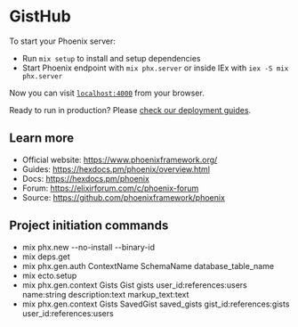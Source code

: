 # GistHub

To start your Phoenix server:

  * Run `mix setup` to install and setup dependencies
  * Start Phoenix endpoint with `mix phx.server` or inside IEx with `iex -S mix phx.server`

Now you can visit [`localhost:4000`](http://localhost:4000) from your browser.

Ready to run in production? Please [check our deployment guides](https://hexdocs.pm/phoenix/deployment.html).

## Learn more

  * Official website: https://www.phoenixframework.org/
  * Guides: https://hexdocs.pm/phoenix/overview.html
  * Docs: https://hexdocs.pm/phoenix
  * Forum: https://elixirforum.com/c/phoenix-forum
  * Source: https://github.com/phoenixframework/phoenix


## Project initiation commands
- mix phx.new --no-install --binary-id
- mix deps.get
- mix phx.gen.auth ContextName SchemaName database_table_name 
- mix ecto.setup
- mix phx.gen.context Gists Gist gists user_id:references:users name:string description:text markup_text:text
- mix phx.gen.context Gists SavedGist saved_gists gist_id:references:gists user_id:references:users 
